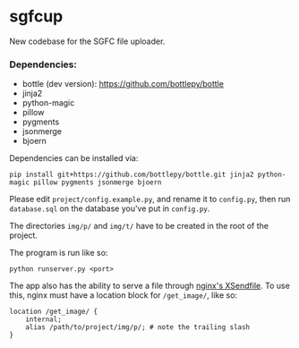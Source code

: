 sgfcup
======

New codebase for the SGFC file uploader.

### Dependencies:
* bottle (dev version): https://github.com/bottlepy/bottle
* jinja2
* python-magic
* pillow
* pygments
* jsonmerge
* bjoern

Dependencies can be installed via:

    pip install git+https://github.com/bottlepy/bottle.git jinja2 python-magic pillow pygments jsonmerge bjoern
    
Please edit `project/config.example.py`, and rename it to `config.py`,
then run `database.sql` on the database you've put in `config.py`.

The directories `img/p/` and `img/t/` have to be created in the root of the project.

The program is run like so:

    python runserver.py <port>

The app also has the ability to serve a file through [nginx's XSendfile](http://wiki.nginx.org/XSendfile). To use this, nginx must have a location block for `/get_image/`, like so:
    
    location /get_image/ {
        internal;
        alias /path/to/project/img/p/; # note the trailing slash
    }
